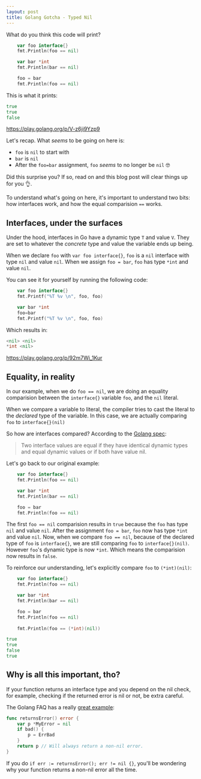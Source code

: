 ```yaml
---
layout: post
title: Golang Gotcha - Typed Nil
---
```


What do you think this code will print?

```go
	var foo interface{}
	fmt.Println(foo == nil)

	var bar *int
	fmt.Println(bar == nil)

	foo = bar
	fmt.Println(foo == nil)
```
This is what it prints:
```go
true
true
false
```
https://play.golang.org/p/V-z6ji9Yzp9 

Let's recap. What _seems_ to be going on here is:
* `foo` is `nil` to start with
* `bar` is `nil`
* After the `foo=bar` assignment, `foo` _seems_ to no longer be `nil` 🤓
 

Did this surprise you? If so, read on and this blog post will clear things up for you 👌.

To understand what's going on here, it's important to understand two bits: how interfaces work, and how the equal comparision `==` works.

## Interfaces, under the surfaces
Under the hood, interfaces in Go have a dynamic type `T` and value `V`. They are set to whatever the _concrete_ type and value the variable ends up being.

When we declare `foo` with `var foo interface{}`, `foo` is a `nil` interface with type `nil` and value `nil`.
When we assign `foo = bar`, `foo` has type `*int` and value `nil`.

You can see it for yourself by running the following code:

```go
	var foo interface{}
	fmt.Printf("%T %v \n", foo, foo)

	var bar *int
	foo=bar
	fmt.Printf("%T %v \n", foo, foo)
```
Which results in:
```go
<nil> <nil> 
*int <nil> 
```
https://play.golang.org/p/92m7Wi_1Kur

## Equality, in reality
In our example, when we do `foo == nil`, we are doing an equality comparision between the `interface{}` variable `foo`, and the `nil` literal.

When we compare a variable to literal, the compiler tries to cast the literal to the _declared_ type of the variable. In this case, we are actually comparing `foo` to `interface{}(nil)` 

So how are interfaces compared? According to the [Golang spec](https://golang.org/ref/spec#Comparison_operators):
> Two interface values are equal if they have identical dynamic types and equal dynamic values or if both have value nil.

Let's go back to our original example:

```go
	var foo interface{}
	fmt.Println(foo == nil)

	var bar *int
	fmt.Println(bar == nil)

	foo = bar
	fmt.Println(foo == nil)
```

The first `foo == nil` comparision results in `true` because the `foo` has type `nil` and value `nil`.
After the assignment `foo = bar`, `foo` now has type `*int` and value `nil`.
Now, when we compare `foo == nil`, because of the declared type of `foo` is `interface{}`, we are still comparing `foo` to `interface{}(nil)`. However `foo`'s dynamic type is now `*int`. Which means the comparision now results in `false`.

To reinforce our understanding, let's explicitly compare `foo` to `(*int)(nil)`:
```go
	var foo interface{}
	fmt.Println(foo == nil)

	var bar *int
	fmt.Println(bar == nil)

	foo = bar
	fmt.Println(foo == nil)
	
	fmt.Println(foo == (*int)(nil))
```
```go
true
true
false
true
```

## Why is all this important, tho?
If your function returns an interface type and you depend on the nil check, for example, checking if the returned error is nil or not, be extra careful.

The Golang FAQ has a really [great example](https://golang.org/doc/faq#nil_error):

```go
func returnsError() error {
	var p *MyError = nil
	if bad() {
		p = ErrBad
	}
	return p // Will always return a non-nil error.
}
```
If you do `if err := returnsError(); err != nil {}`, you'll be wondering why your function returns a non-nil error all the time.

